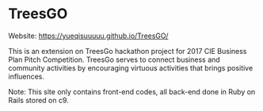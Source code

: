 # TreesGO

Website: https://yueqisuuuuu.github.io/TreesGO/

This is an extension on TreesGo hackathon project for 2017 CIE Business Plan Pitch Competition. TreesGo serves to connect business and community activities by encouraging virtuous activities that brings positive influences.

Note: This site only contains front-end codes, all back-end done in Ruby on Rails stored on c9.

